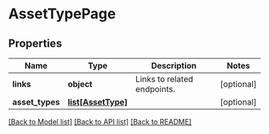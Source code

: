# AssetTypePage

## Properties
Name | Type | Description | Notes
------------ | ------------- | ------------- | -------------
**links** | **object** | Links to related endpoints. | [optional] 
**asset_types** | [**list[AssetType]**](AssetType.md) |  | [optional] 

[[Back to Model list]](../README.md#documentation-for-models) [[Back to API list]](../README.md#documentation-for-api-endpoints) [[Back to README]](../README.md)


